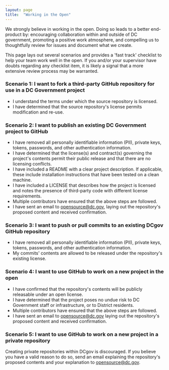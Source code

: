 ```yaml
---
layout: page
title:  "Working in the Open"
---
```


We strongly believe in working in the open. Doing so leads to a better end-product by: encouraging collaboration within and outside of DC government, promoting a positive work atmosphere, and compelling us to thoughtfully review for issues and document what we create.

This page lays out several scenarios and provides a 'fast track' checklist to help your team work well in the open. If you and/or your supervisor have doubts regarding any checklist item, it is likely a signal that a more extensive review process may be warranted.

### Scenario 1: I want to fork a third-party GitHub repository for use in a DC Government project

- I understand the terms under which the source repository is licensed.
- I have determined that the source repository's license permits modification and re-use.


### Scenario 2: I want to publish an existing DC Government project to GitHub

- I have removed all personally identifiable information (PII), private keys, tokens, passwords, and other authentication information.
- I have determined that the license(s) and contract(s) governing the project's contents permit their public release and that there are no licensing conflicts.
- I have included a README with a clear project description. If applicable, these include installation instructions that have been tested on a clean machine.
- I have included a LICENSE that describes how the project is licensed and notes the presence of third-party code with different license requirements.
- Multiple contributors have ensured that the above steps are followed.
- I have sent an email to [opensource@dc.gov](mailto:opensource@dc.gov), laying out the repository's proposed content and received confirmation.


### Scenario 3: I want to push or pull commits to an existing DCgov GitHub repository

- I have removed all personally identifiable information (PII), private keys, tokens, passwords, and other authentication information.
- My commits' contents are allowed to be released under the repository's existing license.


### Scenario 4: I want to use GitHub to work on a new project in the open

- I have confirmed that the repository's contents will be publicly releasable under an open license.
- I have determined that the project poses no undue risk to DC Government staff or infrastructure, or to District residents.
- Multiple contributors have ensured that the above steps are followed.
- I have sent an email to [opensource@dc.gov](mailto:opensource@dc.gov) laying out the repository's proposed content and received confirmation.


### Scenario 5: I want to use GitHub to work on a new project in a private repository

Creating private repositories within DCgov is discouraged. If you believe you have a valid reason to do so, send an email explaining the repository's proposed contents and your explanation to [opensource@dc.gov](mailto:opensource@dc.gov).
